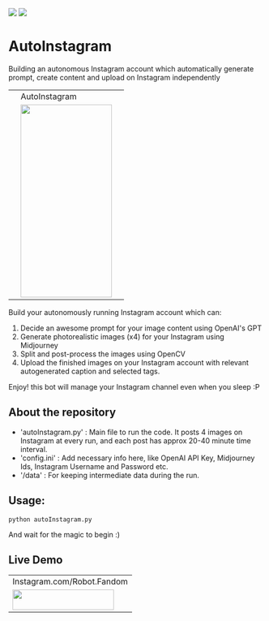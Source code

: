 <a href="https://linkedin.com/in/2vin"><img src="https://img.shields.io/badge/LinkedIn-0077B5?style=for-the-badge&logo=linkedin&logoColor=white"></img></a>
<a href="https://connect.vin"><img src="https://img.shields.io/badge/website-FF6A00?style=for-the-badge&logo=About.me&logoColor=white"></img></a>

# AutoInstagram
Building an autonomous Instagram account which automatically generate prompt, create content and upload on Instagram independently


<table>
  <tr>
    <td></td>
    <td>AutoInstagram</td>
    <td></td>
  </tr>
  <tr>
    <td></td>
    <td><a href="https://www.instagram.com/robot.fandom/"> <img src="https://user-images.githubusercontent.com/38634222/272070195-568cea94-c3f5-4ffd-9e52-4bd6beb3909c.jpeg" width=180 height=380></a></td>
    <td></td>
  </tr>
 </table>
 
Build your autonomously running Instagram account which can:
1. Decide an awesome prompt for your image content using OpenAI's GPT
2. Generate photorealistic images (x4) for your Instagram using Midjourney
3. Split and post-process the images using OpenCV
4. Upload the finished images on your Instagram account with relevant autogenerated caption and selected tags.

Enjoy! this bot will manage your Instagram channel even when you sleep :P

## About the repository
* 'autoInstagram.py' : Main file to run the code. It posts 4 images on Instagram at every run, and each post has approx 20-40 minute time interval.
* 'config.ini' : Add necessary info here, like OpenAI API Key, Midjourney Ids, Instagram Username and Password etc.
* '/data' : For keeping intermediate data during the run.

## Usage:
```
python autoInstagram.py
```
And wait for the magic to begin :)


## Live Demo

<table>
  <tr>
    <td>Instagram.com/Robot.Fandom</td>
  </tr>
  <tr>
    <td><a href="https://www.instagram.com/robot.fandom/"> <img src="https://encrypted-tbn0.gstatic.com/images?q=tbn:ANd9GcSNcKr32CJ577C8VhIEYYRMDrfSifhtUYScuBwDehVI5wbyX5FcvmEHuz8wA_9CCsh_mw&usqp=CAU" width=200 height=40> </a> </td>
  </tr>
 </table>

